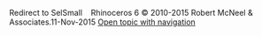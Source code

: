 ---
---

Redirect to SelSmall&#160;
&#160;
Rhinoceros 6 © 2010-2015 Robert McNeel &amp; Associates.11-Nov-2015
 [Open topic with navigation](selsmall.html) 

